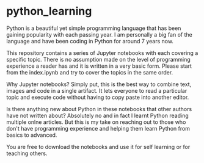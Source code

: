 # python_learning

Python is a beautiful yet simple programming language that has been gaining popularity with each passing year. I am personally a big fan of the language and have been coding in Python for around 7 years now. 

This repository contains a series of Jupyter notebooks with each covering a specific topic. There is no assumption made on the level of programming experience a reader has and it is written in a very basic form. Please start from the index.ipynb and try to cover the topics in the same order.

Why Jupyter notebooks? Simply put, this is the best way to combine text, images and code in a single artifact. It lets everyone to read a particular topic and execute code without having to copy paste into another editor.

Is there anything new about Python in these notebooks that other authors have not written about? Absolutely no and in fact I learnt Python reading multiple onlne articles. But this is my take on reaching out to those who don't have programming experience and helping them learn Python from basics to advanced. 

You are free to download the notebooks and use it for self learning or for teaching others.



